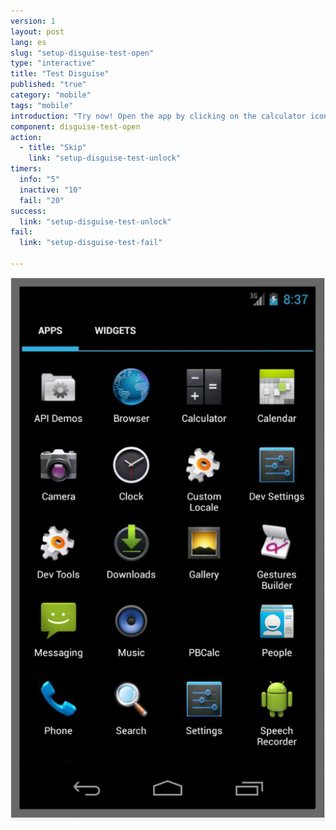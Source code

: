 ```yaml
---
version: 1
layout: post
lang: es
slug: "setup-disguise-test-open"
type: "interactive"
title: "Test Disguise"
published: "true"
category: "mobile"
tags: "mobile"
introduction: "Try now! Open the app by clicking on the calculator icon."
component: disguise-test-open
action: 
  - title: "Skip"
    link: "setup-disguise-test-unlock"
timers:
  info: "5"
  inactive: "10"
  fail: "20"
success: 
  link: "setup-disguise-test-unlock"
fail: 
  link: "setup-disguise-test-fail"

---
```


![Open](/media/mobile/launch-test.png)